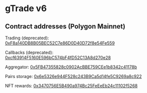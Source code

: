 # gTrade v6
## Contract addresses (Polygon Mainnet)

Trading (deprecated): [0xF8a140DB8B05BEC52C7e86D0D40D72f8e54Fe559](https://polygonscan.com/address/0xF8a140DB8B05BEC52C7e86D0D40D72f8e54Fe559)

Callbacks (deprecated): [0xcf63914F5160E596bC574bF4fD52C13A8d270e28](https://polygonscan.com/address/0xcf63914F5160E596bC574bF4fD52C13A8d270e28)

Aggregator: [0x5FB47355828c0902AcBBE759CEe1b8342c41178b](https://polygonscan.com/address/0x5FB47355828c0902AcBBE759CEe1b8342c41178b)

Pairs storage: [0x6e5326e944F528c243B9Ca5d14fe5C9269a8c922](https://polygonscan.com/address/0x6e5326e944F528c243B9Ca5d14fe5C9269a8c922)

NFT rewards: [0x3470756E5B490a974Bc25FeEeEb24c11102f5268](https://polygonscan.com/address/0x3470756E5B490a974Bc25FeEeEb24c11102f5268)
